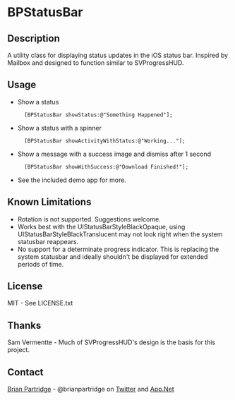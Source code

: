 # BPStatusBar

## Description

A utility class for displaying status updates in the iOS status bar.  Inspired by Mailbox and designed to function similar to SVProgressHUD.

## Usage

- Show a status

        [BPStatusBar showStatus:@"Something Happened"];
        
- Show a status with a spinner

        [BPStatusBar showActivityWithStatus:@"Working..."];

- Show a message with a success image and dismiss after 1 second

        [BPStatusBar showWithSuccess:@"Download Finished!"];
        
- See the included demo app for more.

## Known Limitations

- Rotation is not supported. Suggestions welcome.
- Works best with the UIStatusBarStyleBlackOpaque, using UIStatusBarStyleBlackTranslucent may not look right when the system statusbar reappears.
- No support for a determinate progress indicator.  This is replacing the system statusbar and ideally shouldn't be displayed for extended periods of time.

## License

MIT - See LICENSE.txt

## Thanks

Sam Vermentte - Much of SVProgressHUD's design is the basis for this project.

## Contact

[Brian Partridge](http://brianpartridge.name) - @brianpartridge on [Twitter](http://twitter.com/brianpartridge) and [App.Net](http://alpha.app.net/brianpartridge)